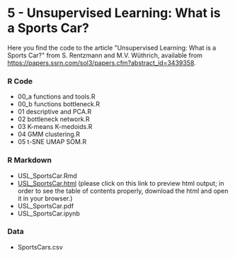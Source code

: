 # 5 - Unsupervised Learning: What is a Sports Car?

Here you find the code to the article "Unsupervised Learning: What is a Sports Car?" from S. Rentzmann and M.V. Wüthrich,
available from https://papers.ssrn.com/sol3/papers.cfm?abstract_id=3439358.


### R Code
- 00_a functions and tools.R
- 00_b functions bottleneck.R
- 01 descriptive and PCA.R
- 02 bottleneck network.R
- 03 K-means K-medoids.R
- 04 GMM clustering.R
- 05 t-SNE UMAP SOM.R

### R Markdown
- USL_SportsCar.Rmd
- [USL_SportsCar.html](https://htmlpreview.github.io/?https://github.com/JSchelldorfer/ActuarialDataScience/blob/master/5%20-%20Unsupervised%20Learning%20What%20is%20a%20Sports%20Car/USL_SportsCar.html) (please click on this link to preview html output; in order to see the table of contents properly, download the html and open it in your browser.)
- USL_SportsCar.pdf
- USL_SportsCar.ipynb

### Data
- SportsCars.csv
